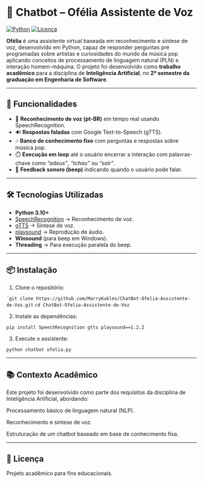 # 🤖 Chatbot – Ofélia Assistente de Voz

[![Python](https://img.shields.io/badge/Python-3.8%2B-blue)](https://www.python.org/)
[![Licença](https://img.shields.io/badge/Licença-MIT-green)](LICENSE)

**Ofélia** é uma assistente virtual baseada em reconhecimento e síntese de voz, desenvolvido em Python, capaz de responder perguntas pré programadas sobre artistas e curiosidades do mundo da música pop aplicando conceitos de processamento de linguagem natural (PLN) e interação homem-máquina. O projeto foi desenvolvido como **trabalho acadêmico** para a disciplina de **Inteligência Artificial**, no **2º semestre da graduação em Engenharia de Software**.  

---

## 🚀 Funcionalidades  

- 🎤 **Reconhecimento de voz (pt-BR)** em tempo real usando SpeechRecognition.  
- 🔊 **Respostas faladas** com Google Text-to-Speech (gTTS).  
- 🎶 **Banco de conhecimento fixo** com perguntas e respostas sobre música pop.  
- ⏱️ **Execução em loop** até o usuário encerrar a interação com palavras-chave como *“adeus”*, *“tchau”* ou *“sair”*.  
- 📢 **Feedback sonoro (beep)** indicando quando o usuário pode falar.  

---

## 🛠️ Tecnologias Utilizadas  

- **Python 3.10+**  
- [SpeechRecognition](https://pypi.org/project/SpeechRecognition/) → Reconhecimento de voz.  
- [gTTS](https://pypi.org/project/gTTS/) → Síntese de voz.  
- [playsound](https://pypi.org/project/playsound/) → Reprodução de áudio.  
- **Winsound** (para beep em Windows).  
- **Threading** → Para execução paralela do beep.  

---

## 📦 Instalação

1. Clone o repositório:

`´git clone https://github.com/MarryKukles/ChatBot-Ofelia-Assistente-de-Voz.git`
`cd ChatBot-Ofelia-Assistente-de-Voz`

2. Instale as dependências:

`pip install SpeechRecognition gtts playsound==1.2.2`

3. Execute o assistente:

`python chatbot ofelia.py`

---

## 📚 Contexto Acadêmico

Este projeto foi desenvolvido como parte dos requisitos da disciplina de Inteligência Artificial, abordando:

Processamento básico de linguagem natural (NLP).

Reconhecimento e síntese de voz.

Estruturação de um chatbot baseado em base de conhecimento fixa.

---

## 📝 Licença
Projeto acadêmico para fins educacionais.
